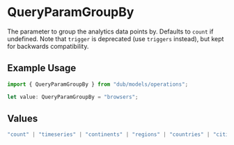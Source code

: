 # QueryParamGroupBy

The parameter to group the analytics data points by. Defaults to `count` if undefined. Note that `trigger` is deprecated (use `triggers` instead), but kept for backwards compatibility.

## Example Usage

```typescript
import { QueryParamGroupBy } from "dub/models/operations";

let value: QueryParamGroupBy = "browsers";
```

## Values

```typescript
"count" | "timeseries" | "continents" | "regions" | "countries" | "cities" | "devices" | "browsers" | "os" | "trigger" | "triggers" | "referers" | "referer_urls" | "top_links" | "top_urls"
```